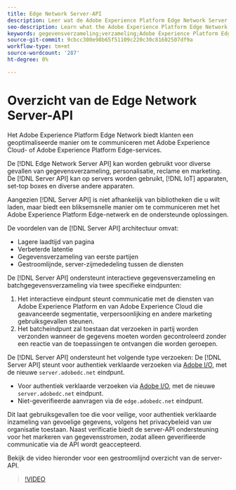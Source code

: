 ```yaml
---
title: Edge Network Server-API
description: Leer wat de Adobe Experience Platform Edge Network Server API is en hoe u deze kunt gebruiken.
seo-description: Learn what the Adobe Experience Platform Edge Network Server API is and how you can use it.
keywords: gegevensverzameling;verzameling;Adobe Experience Platform Edge Network;server-API;
source-git-commit: 9cbcc300e98b65f51109c220c30c81602507df9a
workflow-type: tm+mt
source-wordcount: '287'
ht-degree: 0%

---
```



# Overzicht van de Edge Network Server-API

Het Adobe Experience Platform Edge Network biedt klanten een geoptimaliseerde manier om te communiceren met Adobe Experience Cloud- of Adobe Experience Platform Edge-services.

De [!DNL Edge Network Server API] kan worden gebruikt voor diverse gevallen van gegevensverzameling, personalisatie, reclame en marketing. De [!DNL Server API] kan op servers worden gebruikt, [!DNL IoT] apparaten, set-top boxes en diverse andere apparaten.

Aangezien [!DNL Server API] is niet afhankelijk van bibliotheken die u wilt laden, maar biedt een bliksemsnelle manier om te communiceren met het Adobe Experience Platform Edge-netwerk en de ondersteunde oplossingen.

De voordelen van de [!DNL Server API] architectuur omvat:

* Lagere laadtijd van pagina
* Verbeterde latentie
* Gegevensverzameling van eerste partijen
* Gestroomlijnde, server-zijmededeling tussen de diensten

De [!DNL Server API] ondersteunt interactieve gegevensverzameling en batchgegevensverzameling via twee specifieke eindpunten:

1. Het interactieve eindpunt steunt communicatie met de diensten van Adobe Experience Platform en van Adobe Experience Cloud die geavanceerde segmentatie, verpersoonlijking en andere marketing gebruiksgevallen steunen.
2. Het batcheindpunt zal toestaan dat verzoeken in partij worden verzonden wanneer de gegevens moeten worden gecontroleerd zonder een reactie van de toepassingen te ontvangen die worden geroepen.

De [!DNL Server API] ondersteunt het volgende type verzoeken: De [!DNL Server API] steunt voor authentiek verklaarde verzoeken via [Adobe I/O](https://developer.adobe.com/), met de nieuwe `server.adobedc.net` eindpunt.

* Voor authentiek verklaarde verzoeken via [Adobe I/O](https://developer.adobe.com/), met de nieuwe `server.adobedc.net` eindpunt.
* Niet-geverifieerde aanvragen via de `edge.adobedc.net` eindpunt.

Dit laat gebruiksgevallen toe die voor veilige, voor authentiek verklaarde inzameling van gevoelige gegevens, volgens het privacybeleid van uw organisatie toestaan. Naast verificatie biedt de server-API ondersteuning voor het markeren van gegevensstromen, zodat alleen geverifieerde communicatie via de API wordt geaccepteerd.

Bekijk de video hieronder voor een gestroomlijnd overzicht van de server-API.

>[!VIDEO](https://video.tv.adobe.com/v/341448/)